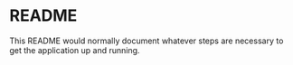 
# README

This README would normally document whatever steps are necessary to get the
application up and running.


